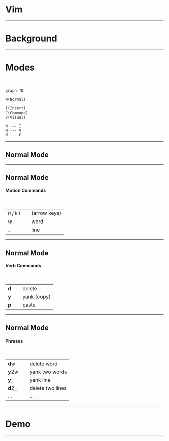 # Vim

<?
see [[public speaking]]

prep:
- open new VSCode window
- turn on screen cast mode
- open MosaicLarge in window
- open [[vim talk demo]] in window
- zoom in 3x
?>

---

# Background

<?
a set of key bindings?
efficient
?>

---

# Modes

<br />

<?
I and ESC
?>

```mermaid
graph TD

N(Normal)

I(Insert)
C(Command)
V(Visual)

N --- I
N --- V
N --- C
```

---

## Normal Mode

---

## Normal Mode

#### Motion Commands

<br />

|                        |              |
| ---------------------- | ------------ |
| _h_ _j_ _k_ _l_ &emsp; | (arrow keys) |
| _w_                    | word         |
| \_                     | line         |

<?
USE NUMBERS
?>

---

## Normal Mode

#### Verb Commands

<br />

|              |             |
| ------------ | ----------- |
| **d** &emsp; | delete      |
| **y**        | yank (copy) |
| **p**        | paste       |

<?
nothing happened...
?>

---

## Normal Mode

#### Phrases

<br />

|                  |                  |
| ---------------- | ---------------- |
| **d**_w_         | delete word      |
| **y**2*w* &emsp; | yank two words   |
| **y**\_          | yank line        |
| **d**2\_         | delete two lines |
| ...              | ...              |

<?
easy to remember, switch keyboard layouts
?>

---

# Demo

---

<?
learn Vim!
disadvantage: frustrating
?>
